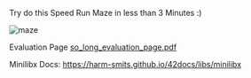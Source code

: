 Try do this Speed Run Maze in less than 3 Minutes :)

![maze](https://user-images.githubusercontent.com/113292868/236808608-ed0e0b5e-6c18-47b0-9bc5-19312b6692c6.png)


Evaluation Page
[so_long_evaluation_page.pdf](https://github.com/C4rrelo/so_long/files/11420499/so_long_evaluation_page.pdf)

Minilibx Docs: https://harm-smits.github.io/42docs/libs/minilibx
